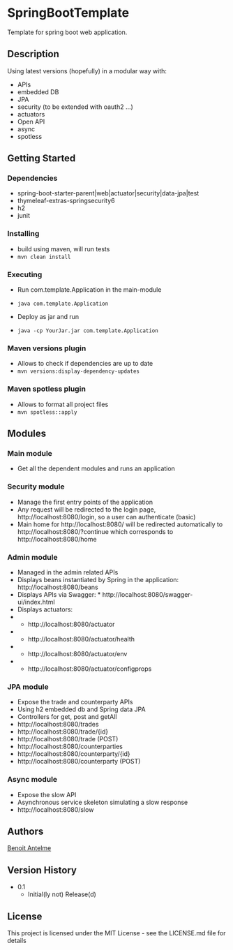 # SpringBootTemplate

Template for spring boot web application.

## Description

Using latest versions (hopefully) in a modular way with:
* APIs
* embedded DB
* JPA
* security (to be extended with oauth2 ...)
* actuators
* Open API
* async
* spotless


## Getting Started

### Dependencies

* spring-boot-starter-parent|web|actuator|security|data-jpa|test
* thymeleaf-extras-springsecurity6
* h2
* junit

### Installing

* build using maven, will run tests
* ```mvn clean install```


### Executing

* Run com.template.Application in the main-module
* ```java com.template.Application```

* Deploy as jar and run
* ```java -cp YourJar.jar com.template.Application```


### Maven versions plugin

* Allows to check if dependencies are up to date
* ```mvn versions:display-dependency-updates```


### Maven spotless plugin

* Allows to format all project files
* ```mvn spotless::apply```


## Modules


### Main module

* Get all the dependent modules and runs an application


### Security module

* Manage the first entry points of the application
* Any request will be redirected to the login page, http://localhost:8080/login, so a user can authenticate (basic)
* Main home for http://localhost:8080/ will be redirected automatically to http://localhost:8080/?continue which corresponds to http://localhost:8080/home


### Admin module

* Managed in the admin related APIs
* Displays beans instantiated by Spring in the application: http://localhost:8080/beans
* Displays APIs via Swagger: * http://localhost:8080/swagger-ui/index.html
* Displays actuators:
* * http://localhost:8080/actuator
* * http://localhost:8080/actuator/health
* * http://localhost:8080/actuator/env
* * http://localhost:8080/actuator/configprops


### JPA module

* Expose the trade and counterparty APIs
* Using h2 embedded db and Spring data JPA
* Controllers for get, post and getAll
* http://localhost:8080/trades
* http://localhost:8080/trade/{id}
* http://localhost:8080/trade (POST)
* http://localhost:8080/counterparties
* http://localhost:8080/counterparty/{id}
* http://localhost:8080/counterparty (POST)


### Async module

* Expose the slow API
* Asynchronous service skeleton simulating a slow response
* http://localhost:8080/slow


## Authors

[Benoit Antelme](https://github.com/benoitantelme)


## Version History

* 0.1
    * Initial(ly not) Release(d)

## License

This project is licensed under the MIT License - see the LICENSE.md file for details
